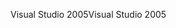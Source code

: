 <span data-ttu-id="a9028-101">Visual Studio 2005</span><span class="sxs-lookup"><span data-stu-id="a9028-101">Visual Studio 2005</span></span>
